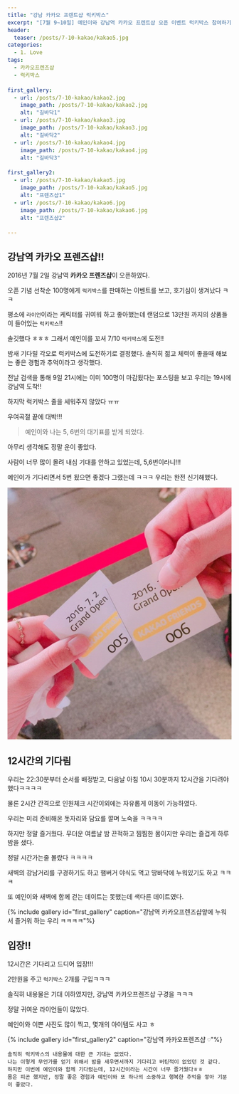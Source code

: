 ```yaml
---
title: "강남 카카오 프렌트샵 럭키박스"
excerpt: "[7월 9~10일] 예인이와 강남역 카카오 프렌트샵 오픈 이벤트 럭키박스 참여하기!"
header:
  teaser: /posts/7-10-kakao/kakao5.jpg
categories:
  - 1. Love
tags:
  - 카카오프렌즈샵
  - 럭키박스

first_gallery:
  - url: /posts/7-10-kakao/kakao2.jpg
    image_path: /posts/7-10-kakao/kakao2.jpg
    alt: "길바닥1"
  - url: /posts/7-10-kakao/kakao3.jpg
    image_path: /posts/7-10-kakao/kakao3.jpg
    alt: "길바닥2"
  - url: /posts/7-10-kakao/kakao4.jpg
    image_path: /posts/7-10-kakao/kakao4.jpg
    alt: "길바닥3"

first_gallery2:
  - url: /posts/7-10-kakao/kakao5.jpg
    image_path: /posts/7-10-kakao/kakao5.jpg
    alt: "프렌즈샵1"
  - url: /posts/7-10-kakao/kakao6.jpg
    image_path: /posts/7-10-kakao/kakao6.jpg
    alt: "프렌즈샵2"

---
```


## 강남역 카카오 프렌즈샵!!
2016년 7월 2일 강남역 **카카오 프렌즈샵**이 오픈하였다.

오픈 기념 선착순 100명에게 `럭키박스`를 판매하는 이벤트를 보고, 호기심이 생겨났다 ㅋㅋ

평소에 `라이언`이라는 케릭터를 귀여워 하고 좋아했는데 랜덤으로 13만원 까지의 상품들이 들어있는 `럭키박스`!!

솔깃했다 ㅎㅎㅎ 그래서 예인이를 꼬셔 7/10 `럭키박스`에 도전!!

밤새 기다릴 각오로 럭키박스에 도전하기로 결정했다. 솔직히 젊고 체력이 좋을때 해보는 좋은 경험과 추억이라고 생각했다.

전날 검색을 통해 9일 21시에는 이미 100명이 마감됬다는 포스팅을 보고 우리는 19시에 강남역 도착!!

하지막 럭키박스 줄을 세워주지 않았다 ㅠㅠ

우여곡절 끝에 대박!!!

> 예인이와 나는 5, 6번의 대기표를 받게 되었다.

아무리 생각해도 정말 운이 좋았다. 

사람이 너무 많이 몰려 내심 기대를 안하고 있었는데, 5,6번이라니!!!

예인이가 기다리면서 5번 됬으면 좋겠다 그랬는데 ㅋㅋㅋ 우리는 완전 신기해했다.

![Image of Yaktocat](/images/posts/7-10-kakao/kakao.jpg)

## 12시간의 기다림

우리는 22:30분부터 순서를 배정받고, 다음날 아침 10시 30분까지 12시간을 기다려야 했다ㅋㅋㅋㅋ

물론 2시간 간격으로 인원체크 시간이외에는 자유롭게 이동이 가능하였다.

우리는 미리 준비해온 돗자리와 담요를 깔며 노숙을 ㅋㅋㅋㅋ

하지만 정말 즐거웠다. 무더운 여름날 밤 끈적하고 찜찜한 몸이지만 우리는 즐겁게 하루 밤을 샜다.

정말 시간가는줄 몰랐다 ㅋㅋㅋㅋ

새벽의 강남거리를 구경하기도 하고 햄버거 야식도 먹고 땅바닥에 누워있기도 하고 ㅋㅋㅋ

또 예인이와 새벽에 함께 걷는 데이트는 못했는데 색다른 데이트였다.

{% include gallery id="first_gallery" caption="강남역 카카오프렌즈샵앞에 누워서 즐거워 하는 우리 ㅋㅋㅋㅋ"%}

## 입장!!

12시간은 기다리고 드디어 입장!!!

2만원을 주고 `럭키박스` 2개를 구입ㅋㅋㅋ

솔직히 내용물은 기대 이하였지만, 강남역 카카오프렌즈샵 구경을 ㅋㅋㅋ

정말 귀여운 라이언들이 많았다.

예인이와 이쁜 사진도 많이 찍고, 몇개의 아이템도 사고 ㅎ

{% include gallery id="first_gallery2" caption="강남역 카카오프렌즈샵 `♡`"%}

```
솔직히 럭키박스의 내용물에 대한 큰 기대는 없었다.
나는 이렇게 무언가를 얻기 위해서 밤을 새우면서까지 기다리고 버틴적이 없었던 것 같다.
하지만 이번에 예인이와 함께 기다렸는데, 12시간이라는 시간이 너무 즐거웠다ㅎㅎ
몸은 피곤 했지만, 정말 좋은 경험과 예인이와 또 하나의 소중하고 행복한 추억을 쌓아 기분이 좋았다.
```